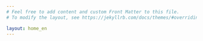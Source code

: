 ```yaml
---
# Feel free to add content and custom Front Matter to this file.
# To modify the layout, see https://jekyllrb.com/docs/themes/#overriding-theme-defaults

layout: home_en
---
```

